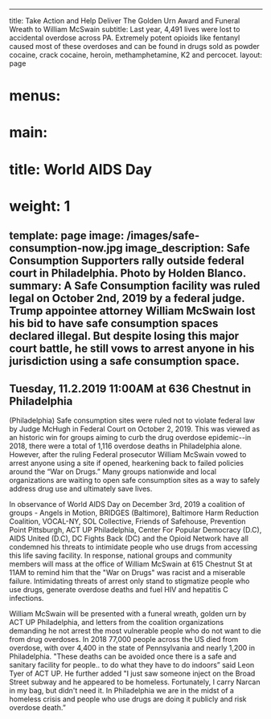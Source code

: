 ---
title: Take Action and Help Deliver The Golden Urn Award and Funeral Wreath to William McSwain
subtitle: Last year, 4,491 lives were lost to accidental overdose across PA. Extremely potent opioids like fentanyl caused most of these overdoses and can be found in drugs sold as powder cocaine, crack cocaine, heroin, methamphetamine, K2 and percocet.
layout: page
# menus:
#  main:
#    title: World AIDS Day
#    weight: 1
template: page
image: /images/safe-consumption-now.jpg
image_description: Safe Consumption Supporters rally outside federal court in Philadelphia. Photo by Holden Blanco.
summary: A Safe Consumption facility was ruled legal on October 2nd, 2019 by a federal judge. Trump appointee attorney William McSwain lost his bid to have safe consumption spaces declared illegal. But despite losing this major court battle, he still vows to arrest anyone in his jurisdiction using a safe consumption space.
------

## Tuesday, 11.2.2019 11:00AM at 636 Chestnut in Philadelphia

(Philadelphia) Safe consumption sites were ruled not to violate federal law by Judge McHugh in Federal Court on October 2, 2019. This was viewed as an historic win for groups aiming to curb the drug overdose epidemic--in 2018, there were a total of 1,116 overdose deaths in Philadelphia alone. However, after the ruling Federal prosecutor William McSwain vowed to arrest anyone using a site if opened, hearkening back to failed policies around the “War on Drugs.” Many groups nationwide and local organizations are waiting to open safe consumption sites as a way to safely address drug use and ultimately save lives.

In observance of World AIDS Day on December 3rd, 2019 a coalition of groups - Angels in Motion, BRIDGES (Baltimore), Baltimore Harm Reduction Coalition, VOCAL-NY, SOL Collective, Friends of Safehouse, Prevention Point Pittsburgh, ACT UP Philadelphia, Center For Popular Democracy (D.C), AIDS United (D.C), DC Fights Back (DC) and the Opioid Network have all condemned his threats to intimidate people who use drugs from accessing this life saving facility. In response, national groups and community members will mass at the office of William McSwain at 615 Chestnut St at 11AM to remind him that the "War on Drugs" was racist and a miserable failure. Intimidating threats of arrest only stand to stigmatize people who use drugs, generate overdose deaths and fuel HIV and hepatitis C infections.

William McSwain will be presented with a funeral wreath, golden urn by ACT UP Philadelphia, and letters from the coalition organizations demanding he not arrest the most vulnerable people who do not want to die from drug overdoses. In 2018 77,000 people across the US died from overdose, with over 4,400 in the state of Pennsylvania and nearly 1,200 in Philadelphia. "These deaths can be avoided once there is a safe and sanitary facility for people.. to do what they have to do indoors” said Leon Tyer of ACT UP. He further added "I just saw someone inject on the Broad Street subway and he appeared to be homeless. Fortunately, I carry Narcan in my bag, but didn't need it. In Philadelphia we are in the midst of a homeless crisis and people who use drugs are doing it publicly and risk overdose death.”
